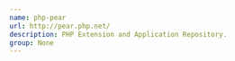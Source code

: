 ```yaml
---
name: php-pear
url: http://pear.php.net/
description: PHP Extension and Application Repository.
group: None
---
```


